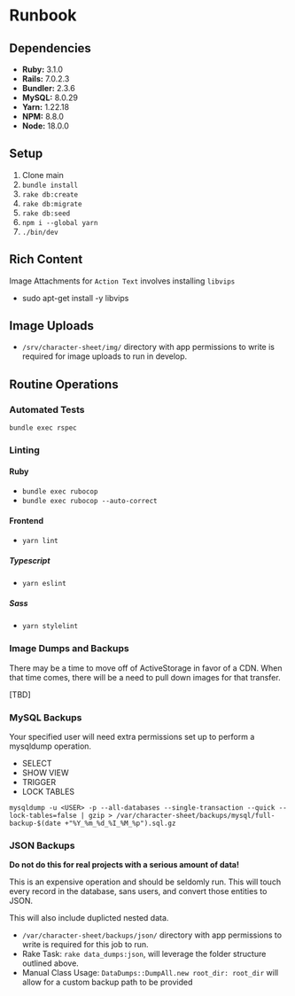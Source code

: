 # Runbook

## Dependencies

- **Ruby:** 3.1.0
- **Rails:** 7.0.2.3
- **Bundler:** 2.3.6
- **MySQL:** 8.0.29
- **Yarn:** 1.22.18
- **NPM:** 8.8.0
- **Node:** 18.0.0

## Setup

1. Clone main
2. `bundle install`
3. `rake db:create`
4. `rake db:migrate`
5. `rake db:seed`
6. `npm i --global yarn`
6. `./bin/dev`

## Rich Content

Image Attachments for `Action Text` involves installing `libvips`

- sudo apt-get install -y libvips

## Image Uploads

- `/srv/character-sheet/img/` directory with app permissions to write is required for image uploads to run in develop.

## Routine Operations

### Automated Tests

`bundle exec rspec`

### Linting

#### Ruby

- `bundle exec rubocop`
- `bundle exec rubocop --auto-correct`

#### Frontend

- `yarn lint`

##### Typescript

- `yarn eslint`

##### Sass

- `yarn stylelint`

### Image Dumps and Backups

There may be a time to move off of ActiveStorage in favor of a CDN. When that time comes, there will be a need to pull down images for that transfer.

[TBD]

### MySQL Backups

Your specified user will need extra permissions set up to perform a mysqldump operation.

- SELECT 
- SHOW VIEW
- TRIGGER
- LOCK TABLES

`mysqldump -u <USER> -p --all-databases --single-transaction --quick --lock-tables=false | gzip > /var/character-sheet/backups/mysql/full-backup-$(date +"%Y_%m_%d_%I_%M_%p").sql.gz`

### JSON Backups

**Do not do this for real projects with a serious amount of data!**

This is an expensive operation and should be seldomly run. This will touch every record in the database, sans users, and convert those entities to JSON.

This will also include duplicted nested data.

- `/var/character-sheet/backups/json/` directory with app permissions to write is required for this job to run.
- Rake Task: `rake data_dumps:json`, will leverage the folder structure outlined above.
- Manual Class Usage: `DataDumps::DumpAll.new root_dir: root_dir` will allow for a custom backup path to be provided